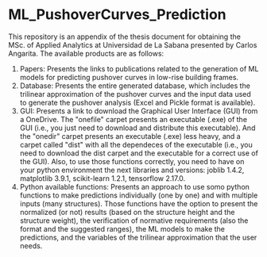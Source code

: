 # ML_PushoverCurves_Prediction
This repository is an appendix of the thesis document for obtaining the MSc. of Applied Analytics at Universidad de La Sabana presented by Carlos Angarita. The available products are as follows:
1. Papers: Presents the links to publications related to the generation of ML models for predicting pushover curves in low-rise building frames.
2. Database: Presents the entire generated database, which includes the trilinear approximation of the pushover curves and the input data used to generate the pushover analysis (Excel and Pickle format is available).
3. GUI: Presents a link to download the Graphical User Interface (GUI) from a OneDrive. The "onefile" carpet presents an executable (.exe) of the GUI (i.e., you just need to download and distribute this executable). And the "onedir" carpet presents an executable (.exe) less heavy, and a carpet called "dist" with all the dependeces of the executable (i.e., you need to download the dist carpet and the executable for a correct use of the GUI). Also, to use those functions correctly, you need to have on your python environment the next libraries and versions: joblib 1.4.2, matplotlib 3.9.1, scikit-learn 1.2.1, tensorflow 2.17.0.
4. Python available functions: Presents an approach to use somo python functions to make predictions individually (one by one) and with multiple inputs (many structures). Those functions have the option to present the normalized (or not) results (based on the structure height and the structure weight), the verification of normative requirements (also the format and the suggested ranges), the ML models to make the predictions, and the variables of the trilinear approximation that the user needs.
